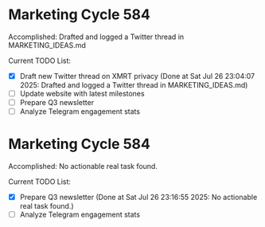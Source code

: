 # Marketing Cycle 584

Accomplished: Drafted and logged a Twitter thread in MARKETING_IDEAS.md

Current TODO List:

- [x] Draft new Twitter thread on XMRT privacy  (Done at Sat Jul 26 23:04:07 2025: Drafted and logged a Twitter thread in MARKETING_IDEAS.md)
- [ ] Update website with latest milestones
- [ ] Prepare Q3 newsletter
- [ ] Analyze Telegram engagement stats

# Marketing Cycle 584

Accomplished: No actionable real task found.

Current TODO List:

- [x] Prepare Q3 newsletter  (Done at Sat Jul 26 23:16:55 2025: No actionable real task found.)
- [ ] Analyze Telegram engagement stats